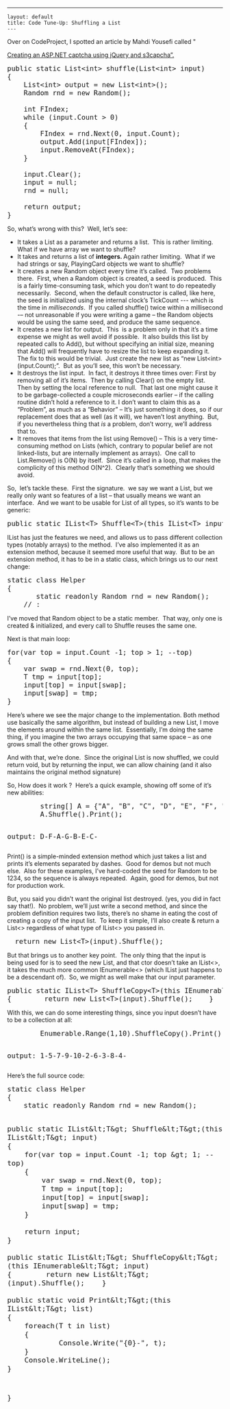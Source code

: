   ---
    layout: default
    title: Code Tune-Up: Shuffling a List
    ---
Over on CodeProject, I spotted an article by Mahdi Yousefi called "

<a href="http://www.codeproject.com/KB/validation/aspnet_capcha.aspx" target="_blank">Creating an ASP.NET captcha using jQuery and s3capcha”.</a>
<pre class="c#"><font size="4">public static List&lt;int&gt; shuffle(List&lt;int&gt; input)
{
    List&lt;int&gt; output = new List&lt;int&gt;();
    Random rnd = new Random();
 
    int FIndex;
    while (input.Count &gt; 0)
    {
        FIndex = rnd.Next(0, input.Count);
        output.Add(input[FIndex]);
        input.RemoveAt(FIndex);
    }
 
    input.Clear();
    input = null;
    rnd = null;
 
    return output;
}</font></pre>
<p>So, what’s wrong with this?  Well, let’s see:</p>
<ul>
  <li>It takes a List as a parameter and returns a list.  This is rather limiting.  What if we have array we want to shuffle? </li>

  <li>It takes and returns a list of <strong>integers. </strong>Again rather limiting.  What if we had strings or say, PlayingCard objects we want to shuffle? </li>

  <li>It creates a new Random object every time it’s called.  Two problems there.  First, when a Random object is created, a seed is produced.  This is a fairly time-consuming task, which you don’t want to do repeatedly necessarily.  Second, when the default constructor is called, like here, the seed is initialized using the internal clock’s TickCount --- which is the time in <em>milliseconds</em>.  If you called shuffle() twice within a millisecond -– not unreasonable if you were writing a game – the Random objects would be using the same seed, and produce the same sequence. </li>

  <li>It creates a new list for output.  This  is a problem only in that it’s a time expense we might as well avoid if possible.  It also builds this list by repeated calls to Add(), but without specifying an initial size, meaning that Add() will frequently have to resize the list to keep expanding it.  The fix to this would be trivial.  Just create the new list as “new List&lt;int&gt;(input.Count);”.  But as you’ll see, this won’t be necessary. </li>

  <li>It destroys the list input.  In fact, it destroys it three times over: First by removing all of it’s items.  Then by calling Clear() on the empty list.  Then by setting the local reference to null.  That last one might cause it to be garbage-collected a couple microseconds earlier – if the calling routine didn’t hold a reference to it. I don’t want to claim this as a “Problem”, as much as a “Behavior” – It’s just something it does, so if our replacement does that as well (as it will), we haven’t lost anything.  But, if you nevertheless thing that <em>is</em> a problem, don’t worry, we’ll address that to. </li>

  <li>It removes that items from the list using Remove() – This is a very time-consuming method on Lists (which, contrary to popular belief are not linked-lists, but are internally implement as arrays).  One call to List.Remove() is O(N) by itself.  Since it’s called in a loop, that makes the complicity of this method O(N^2).  Clearly that’s something we should avoid. </li>
</ul>
<p>So,  let’s tackle these.  First the signature.  we say we want a List, but we really only want so features of a list – that usually means we want an interface.  And we want to be usable for List of all types, so it’s wants to be generic:</p>
<pre class="c#"><font size="4">public static IList&lt;T&gt; Shuffle&lt;T&gt;(this IList&lt;T&gt; input)</font></pre>
<p>IList has just the features we need, and allows us to pass different collection types (notably arrays) to the method.  I’ve also implemented it as an extension method, because it seemed more useful that way.  But to be an extension method, it has to be in a static class, which brings us to our next change:</p>
<pre class="c#"><font size="4">static class Helper
{
       static readonly Random rnd = new Random();
    // :</font></pre>
<p>I’ve moved that Random object to be a static member.  That way, only one is created &amp; initialized, and every call to Shuffle reuses the same one.</p>
<p>Next is that main loop:</p>
<pre class="c#"><font size="4">for(var top = input.Count -1; top &gt; 1; --top)
{
    var swap = rnd.Next(0, top);
    T tmp = input[top];
    input[top] = input[swap];
    input[swap] = tmp;
}</font></pre>
<p>Here’s where we see the major change to the implementation. Both method use basically the same algorithm, but instead of building a new List, I move the elements around within the same list.  Essentially, I’m doing the same thing, if you imagine the two arrays occupying that same space – as one grows small the other grows bigger.  </p>
<p>And with that, we’re done.  Since the original List is now shuffled, we could return void, but by returning the input, we can allow chaining (and it also maintains the original method signature)</p>
<p>So, How does it work ?  Here’s a quick example, showing off some of it’s new abilities:</p>
<pre class="c#"><font size="4">        string[] A = {"A", "B", "C", "D", "E", "F", "G"};
        A.Shuffle().Print();

output: D-F-A-G-B-E-C-</font></pre>
<p>Print() is a simple-minded extension method which just takes a list and prints it’s elements separated by dashes.  Good for demos but not much else.  Also for these examples, I’ve hard-coded the seed for Random to be 1234, so the sequence is always repeated.  Again, good for demos, but not for production work.</p>
<p>But, you said you didn’t want the original list destroyed. (yes, you did in fact say that!).  No problem, we’ll just write a second method, and since the problem definition requires two lists, there’s no shame in eating the cost of creating a copy of the input list.  To keep it simple, I’ll also create &amp; return a List&lt;&gt; regardless of what type of IList&lt;&gt; you passed in.  </p>
<pre class="c#"> <font size="4"> return new List&lt;T&gt;(input).Shuffle();</font></pre>
<p>But that brings us to another key point.  The only thing that the input is being used for is to seed the new List, and that ctor doesn’t take an IList&lt;&gt;, it takes the much more common IEnumerable&lt;&gt; (which IList just happens to be a descendant of).  So, we might as well make that our input parameter.</p>
<pre class="c#"><font size="4">public static IList&lt;T&gt; ShuffleCopy&lt;T&gt;(this IEnumerable&lt;T&gt; input)
{        return new List&lt;T&gt;(input).Shuffle();    }</font>      </pre>
<p>With this, we can do some interesting things, since you input doesn’t have to be a collection at all:</p>
<pre class="c#"><font size="4">        Enumerable.Range(1,10).ShuffleCopy().Print();

output:  1-5-7-9-10-2-6-3-8-4-</font></pre>
<p>Here’s the full source code:</p>
<pre class="c#"><font size="4">static class Helper
{
    static readonly Random rnd = new Random();
       
    public static IList&lt;T&gt; Shuffle&lt;T&gt;(this IList&lt;T&gt; input)
    {
        for(var top = input.Count -1; top &gt; 1; --top)
        {
            var swap = rnd.Next(0, top);
            T tmp = input[top];
            input[top] = input[swap];
            input[swap] = tmp;
        }
    
        return input;
    }      
    
    public static IList&lt;T&gt; ShuffleCopy&lt;T&gt;(this IEnumerable&lt;T&gt; input)
    {        return new List&lt;T&gt;(input).Shuffle();    }      
    
    public static void Print&lt;T&gt;(this IList&lt;T&gt; list)
    {
        foreach(T t in list)
        {
                Console.Write("{0}-", t);
        }
        Console.WriteLine();
    }
}</font></pre>